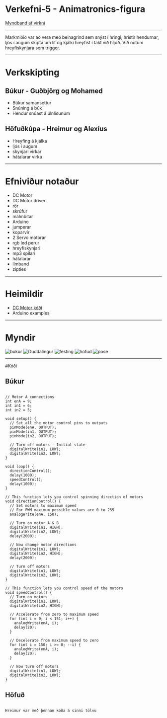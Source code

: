 # Verkefni-5 - Animatronics-figura

[Myndband af virkni](https://www.youtube.com/channel/UCalAswnoYvKqwOg9npZweKw)

---

Markmiðið var að vera með beinagrind sem snýst í hringi, hristir hendurnar, ljós í augum skipta um lit og kjálki hreyfist í takt við hljóð. Við notum hreyfiskynjara sem trigger.

---

# Verkskipting

## Búkur - Guðbjörg og Mohamed

- Búkur samansettur
- Snúning á búk
- Hendur snúast á úlnliðunum

## Höfuðkúpa - Hreimur og Alexíus

- Hreyfing á kjálka
- ljós í augum
- skynjari virkar
- hátalarar virka

---

# Efniviður notaður
- DC Motor
- DC Motor driver
- rör
- skrúfur
- málmbitar
- Arduino
- jumperar
- koparvír
- 2 Servo motorar
- rgb led perur
- hreyfiskynjari
- mp3 spilari
- hátalarar
- límband
- zipties

---

# Heimildir
- [DC Motor kóði](https://lastminuteengineers.com/l298n-dc-stepper-driver-arduino-tutorial/)
- Arduino examples

---

# Myndir
![bukur](https://user-images.githubusercontent.com/111804480/195713701-589f3835-6df9-48d2-868a-1eac73fa2a6a.png)
![Duddalingur](https://user-images.githubusercontent.com/111804480/195713707-c52dac76-2f9f-4190-93a8-677416b08fbd.png)
![festing](https://user-images.githubusercontent.com/111804480/195713710-fda83a8c-0977-40fb-a947-d9ad759b3409.png)
![hofud](https://user-images.githubusercontent.com/111804480/195713713-70e58f09-0fca-482b-8558-c22344d1906c.png)
![pose](https://user-images.githubusercontent.com/111804480/195713716-29884d30-6b5b-4e96-8aa1-5e5e0c114c60.png)

---

#Kóði

## Búkur

```

// Motor A connections
int enA = 9;
int in1 = 6;
int in2 = 5;

void setup() {
  // Set all the motor control pins to outputs
  pinMode(enA, OUTPUT);
  pinMode(in1, OUTPUT);
  pinMode(in2, OUTPUT);
  
  // Turn off motors - Initial state
  digitalWrite(in1, LOW);
  digitalWrite(in2, LOW);
}

void loop() {
  directionControl();
  delay(1000);
  speedControl();
  delay(1000);
}

// This function lets you control spinning direction of motors
void directionControl() {
  // Set motors to maximum speed
  // For PWM maximum possible values are 0 to 255
  analogWrite(enA, 150);

  // Turn on motor A & B
  digitalWrite(in1, HIGH);
  digitalWrite(in2, LOW);
  delay(2000);
  
  // Now change motor directions
  digitalWrite(in1, LOW);
  digitalWrite(in2, HIGH);
  delay(2000);
  
  // Turn off motors
  digitalWrite(in1, LOW);
  digitalWrite(in2, LOW);
}

// This function lets you control speed of the motors
void speedControl() {
  // Turn on motors
  digitalWrite(in1, LOW);
  digitalWrite(in2, HIGH);
  
  // Accelerate from zero to maximum speed
  for (int i = 0; i < 151; i++) {
    analogWrite(enA, i);
    delay(20);
  }
  
  // Decelerate from maximum speed to zero
  for (int i = 150; i >= 0; --i) {
    analogWrite(enA, i);
    delay(20);
  }
  
  // Now turn off motors
  digitalWrite(in1, LOW);
  digitalWrite(in2, LOW);
}

```

## Höfuð

```

Hreimur var með þennan kóða á sinni tölvu

```
